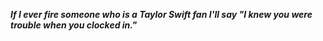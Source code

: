 _**If I ever fire someone who is a Taylor Swift fan I'll say "I knew you were trouble when you clocked in."**_

